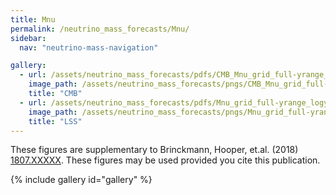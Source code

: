 ```yaml
---
title: Mnu
permalink: /neutrino_mass_forecasts/Mnu/
sidebar:
  nav: "neutrino-mass-navigation"

gallery:
  - url: /assets/neutrino_mass_forecasts/pdfs/CMB_Mnu_grid_full-yrange_logy_Mnu.pdf
    image_path: /assets/neutrino_mass_forecasts/pngs/CMB_Mnu_grid_full-yrange_logy_Mnu.png
    title: "CMB"
  - url: /assets/neutrino_mass_forecasts/pdfs/Mnu_grid_full-yrange_logy_Mnu.pdf
    image_path: /assets/neutrino_mass_forecasts/pngs/Mnu_grid_full-yrange_logy_Mnu.png
    title: "LSS"
---
```

These figures are supplementary to Brinckmann, Hooper, et.al. (2018) [1807.XXXXX](https://arxiv.org/abs/1807.XXXXX). These figures may be used provided you cite this publication. 

{% include gallery id="gallery" %}


